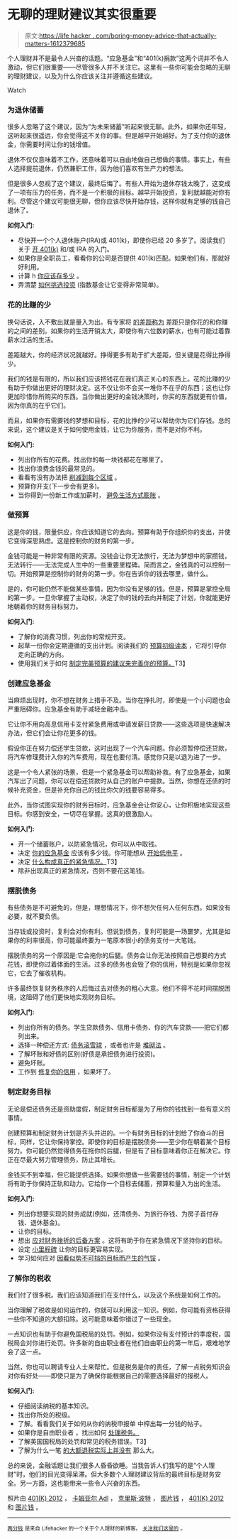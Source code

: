 # 无聊的理财建议其实很重要

> 原文:[https://life hacker . com/boring-money-advice-that-actually-matters-1612379685](https://lifehacker.com/boring-money-advice-that-actually-matters-1612379685)

个人理财并不是最令人兴奋的话题。“应急基金”和“401(k)捐款”这两个词并不令人激动，但它们很重要——尽管很多人并不关注它。这里有一些你可能会忽略的无聊的理财建议，以及为什么你应该关注并遵循这些建议。

Watch

### **为退休储蓄**

很多人忽略了这个建议，因为“为未来储蓄”听起来很无聊。此外，如果你还年轻，这听起来很遥远，你会觉得这不关你的事。但是越早开始越好。为了支付你的退休金，你需要时间让你的钱增值。

退休不仅仅意味着不工作，还意味着可以自由地做自己想做的事情。事实上，有些人选择提前退休，仍然兼职工作，因为他们喜欢有生产力的想法。

但是很多人忽视了这个建议，最终后悔了。有些人开始为退休存钱太晚了，这变成了一项有压力的任务，而不是一个积极的目标。越早开始投资，复利就越能对你有利。尽管这个建议可能很无聊，但你应该尽快开始存钱，这样你就有足够的钱自己退休了。

**如何入门:**

*   尽快开一个个人退休账户(IRA)或 401(k)，即使你已经 20 多岁了。阅读我们关于 [开 401(k)](http://twocents.lifehacker.com/a-beginner-s-guide-to-starting-a-401-k-1592233003) 和/或 IRA 的入门。
*   如果你是全职员工，看看你的公司是否提供 401(k)匹配。如果他们有，那就好好利用。
*   计算 h [你应该存多少](http://lifehacker.com/how-much-you-should-save-for-retirement-based-on-139-y-1054697169) 。
*   弄清楚 [如何挑选投资](http://twocents.lifehacker.com/how-to-pick-investments-for-your-retirement-account-1607484143) (指数基金让它变得非常简单)。

### 花的比赚的少

换句话说，入不敷出就是量入为出。有专家将 [的差距称为](https://lifehacker.com/why-the-gap-is-the-personal-finance-number-that-matte-476815605) 差距只是你花的和你赚的之间的差别。如果你的生活开销太大，即使你有六位数的薪水，也有可能过着靠薪水过活的生活。

差距越大，你的经济状况就越好。挣得更多有助于扩大差距，但关键是花得比挣得少。

我们的钱是有限的，所以我们应该把钱花在我们真正关心的东西上。花的比赚的少有助于你做出更好的理财决定。这不仅让你不会买一堆你不在乎的东西；这也让你更加珍惜你所购买的东西。当你做出更好的金钱决策时，你买的东西就更有价值，因为你真的在乎它们。

而且，如果你有需要钱的梦想和目标，花的比挣的少可以帮助你为它们存钱。总的来说，这个建议是关于如何使用金钱，让它为你服务，而不是对你不利。

**如何入门:**

*   列出你所有的花费。找出你的每一块钱都花在哪里了。
*   找出你浪费金钱的最常见的。
*   看看有没有办法把 [削减到每个区域](http://lifehacker.com/a-bill-by-bill-guide-to-saving-money-on-your-monthly-ex-5823762) 。
*   预算你开支(下一步会有更多)。
*   当你得到一份新工作或加薪时， [避免生活方式膨胀](http://lifehacker.com/avoid-lifestyle-inflation-when-you-get-a-new-job-to-k-5901672) 。

### 做预算

这是你的钱，限量供应，你应该知道它的去向。预算有助于你组织你的支出，并使它变得深思熟虑。这是控制你的财务的第一步。

金钱可能是一种非常有限的资源。没钱会让你无法旅行，无法为梦想中的家攒钱，无法转行——无法完成人生中的一些重要里程碑。简而言之，金钱真的可以控制一切。开始预算是控制你的财务的第一步。你在告诉你的钱去哪里，做什么。

是的，你可能仍然不能做某些事情，因为你没有足够的钱。但是，预算是掌控全局的第一步。一旦你掌握了主动权，决定了你的钱的去向并制定了计划，你就能更好地朝着你的财务目标努力。

**如何入门:**

*   了解你的消费习惯，列出你的常规开支。
*   起草一份你会定期遵循的支出计划。阅读我们的 [预算初级读本](http://lifehacker.com/adult-budgeting-101-how-to-create-your-first-budget-in-1440446091) ，它将引导你走向正确的方向。
*   使用我们关于如何 [制定完美预算的建议来完善你的预算。](http://lifehacker.com/top-10-tricks-for-building-the-perfect-budget-1485998627)T3】

### 创建应急基金

当麻烦出现时，你不想在财务上措手不及。当你在挣扎时，即使是一个小问题也会严重阻碍你。应急基金有助于减轻金融冲击。

它让你不用向高息信用卡支付紧急费用或申请发薪日贷款——这些选项是快速解决办法，但它们会让你花更多的钱。

假设你正在努力偿还学生贷款，这时出现了一个汽车问题。你必须暂停偿还贷款，将汽车修理费计入你的汽车费用，现在也要付清。感觉你只是以退为进了一步。

这是一个令人紧张的场景，但是一个紧急基金可以帮助补救。有了应急基金，如果汽车出了问题，你可以在偿还贷款时从自己的账户中提款。当然，你想在还债的时候补充资金，但是补充你自己的钱比你欠的钱要容易得多。

此外，当你试图实现你的财务目标时，应急基金会让你安心，让你积极地实现这些目标。你感到安全，一切尽在掌握。这真的很激励人。

**如何入门:**

*   开一个储蓄账户，以防紧急情况，你可以从中取钱。
*   决定 [你的应急基金](http://lifehacker.com/how-much-money-should-be-in-your-emergency-fund-1522815146) 应该有多少钱。你可能想从 [开始低电平](http://lifehacker.com/step-by-step-guide-to-a-healthy-emergency-fund-5165080) 。
*   决定 [什么构成真正的紧急情况。](http://lifehacker.com/three-times-i-used-my-emergency-fund-was-i-right-to-di-1036930251)T3】
*   除非出现真正的紧急情况，否则不要花这笔钱。

### 摆脱债务

有些债务是不可避免的，但是，理想情况下，你不想欠任何人任何东西。如果没有必要，就不要负债。

当存钱或投资时，复利会对你有利。但说到债务，复利可能是一场噩梦。尤其是如果你的利率很高，你可能最终要为一笔原本很小的债务支付一大笔钱。

摆脱债务的另一个原因是:它会拖你的后腿。债务会让你无法按照自己想要的方式花钱，即使你过着体面的生活。过多的债务也会毁了你的信用，特别是如果你忽视它，它去了催收机构。

许多最终恢复财务秩序的人后悔过去对债务的粗心大意。他们不得不花时间摆脱困境，这阻碍了他们更快地实现财务目标。

**如何入门:**

*   列出你所有的债务。学生贷款债务、信用卡债务、你的汽车贷款——把它们都列出来。
*   选择一种偿还方式: [债务滚雪球](http://lifehacker.com/pay-off-small-balances-first-for-better-odds-of-elimina-5940989) ，或者也许是 [堆砌法](http://lifehacker.com/how-to-pay-off-your-debt-using-the-stack-method-576070292) 。
*   了解坏账和好债的区别(好债是承担债务进行投资)。
*   避免坏账。
*   工作到 [修复你的信用](http://lifehacker.com/10-ways-you-can-improve-your-credit-score-right-now-5834187) ，如果坏了。

### 制定财务目标

无论是偿还债务还是资助度假，制定财务目标都是为了用你的钱找到一些有意义的事情。

创建预算和制定财务计划是齐头并进的。一个有财务目标的计划给了你奋斗的目标，同样，它让你保持掌控。即使你的目标是摆脱债务——至少你在朝着某个目标努力。你可能仍然觉得债务在拖你的后腿，但是有了目标意味着你正在解决它。你正在尽最大努力管理债务，防止其增长。

金钱买不到幸福，但它能提供选择。如果你想做一些需要钱的事情，制定一个计划将有助于你保持正轨和动力。它给你一个目标去储蓄，预算和量入为出的生活。

**如何入门:**

*   列出你想要实现的财务成就(例如，还清债务、为旅行存钱、为房子首付存钱、退休基金)。
*   让你的目标。
*   想出 [应对财务挫折的后备方案](http://twocents.lifehacker.com/to-better-reach-financial-goals-have-a-backup-plan-1563214976) 。这将有助于你在紧急情况下坚持你的目标。
*   设定 [小里程碑](http://twocents.lifehacker.com/set-smaller-milestones-to-better-reach-a-financial-goal-1545820919) 让你的目标更容易实现。
*   学习如何应对 [因看似势不可挡的目标而产生的气馁](http://twocents.lifehacker.com/what-to-do-when-you-re-discouraged-with-your-money-goal-1579309113) 。

### 了解你的税收

我们付了很多税。我们应该知道我们在支付什么，以及这个系统是如何工作的。

当你理解了税收是如何运作的，你就可以利用这一知识。例如，你可能有资格获得一些你不知道的大额扣除。这可能意味着你错过了一些现金。

一点知识也有助于你避免国税局的处罚。例如，如果你没有支付预计的季度税，国税局会对你进行处罚。许多新的自由职业者在他们自由职业的第一年后，艰难地学会了这一点。

当然，你也可以聘请专业人士来帮忙。但是税务是你的责任，了解一点税务知识会对你有好处——即使只是为了确保你能根据自己的需要选择最好的报税人。

**如何入门:**

*   仔细阅读纳税的基本知识。
*   找出你所处的税级。
*   了解。看看我们关于如何从你的纳税申报单 中榨出每一分钱的帖子。
*   如果你是自由职业者 ，找出如何 [处理税务。](http://lifehacker.com/things-you-should-expect-if-you-start-freelancing-and-h-5889901)
*   了解美国国税局的处罚和常见的税务错误。T3】
*   了解为什么一笔 [的大额退税实际上并没有](http://lifehacker.com/why-a-big-tax-refund-isnt-as-awesome-as-you-think-1561820548) 那么大。

总的来说，金融话题让我们很多人昏昏欲睡。当我告诉人们我写的是“个人理财”时，他们的目光变得呆滞。但大多数个人理财建议背后的最终目标是财务安全。另一方面，这也能带来一些令人兴奋的东西。

照片由 [401(K) 2012](https://www.flickr.com/photos/68751915@N05/) ， [卡姆亚尔 Adl](https://www.flickr.com/photos/kamshots/) ， [克里斯·波特](https://www.flickr.com/photos/86530412@N02/) ， [图片钱](https://www.flickr.com/photos/59937401@N07/) ， [401(K) 2012](https://www.flickr.com/photos/68751915@N05/) 和 [图片钱](https://www.flickr.com/photos/59937401@N07/) 。

* * *

[<small>两分钱</small>](http://twocents.lifehacker.com/) <small>是来自 Lifehacker 的一个关于个人理财的新博客。</small> [<small>关注我们这里的</small>](https://twitter.com/TwoCentsLH) <small>。</small>